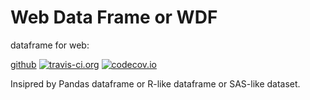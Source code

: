 
# Web Data Frame or WDF

dataframe for web:

[github](https://github.com/walnutgeek/wdf)
[![travis-ci.org](https://travis-ci.org/walnutgeek/wdf.svg?branch=master)](https://travis-ci.org/walnutgeek/wdf)
[![codecov.io](https://codecov.io/github/walnutgeek/wdf/coverage.svg?branch=master)](https://codecov.io/github/walnutgeek/wdf?branch=master)

Insipred by Pandas dataframe or R-like dataframe or SAS-like dataset.


